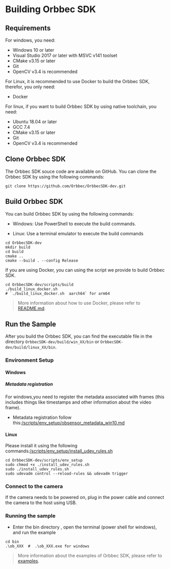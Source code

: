 # Building Orbbec SDK

## Requirements

For windows, you need:

- Windows 10 or later
- Visual Studio 2017 or later with MSVC v141 toolset
- CMake v3.15 or later
- Git
- OpenCV v3.4 is recommended

For Linux, it is recommended to use Docker to build the Orbbec SDK, therefor, you only need:

- Docker

For linux, if you want to build Orbbec SDK by using native toolchain, you need:

- Ubuntu 18.04 or later
- GCC 7.4
- CMake v3.15 or later
- Git
- OpenCV v3.4 is recommended

## Clone Orbbec SDK

The Orbbec SDK souce code are available on GitHub. You can clone the Orbbec SDK by using the following commands:

```shell
git clone https://github.com/Orbbec/OrbbecSDK-dev.git
```

## Build Orbbec SDK

You can build Orbbec SDK by using the following commands:

- Windows: Use PowerShell to execute the build commands.

- Linux: Use a terminal emulator to execute the build commands

```shell
cd OrbbecSDK-dev
mkdir build
cd build
cmake ..
cmake --build . --config Release
```

If you are using Docker, you can using the script we provide to build Orbbec SDK.

```shell
cd OrbbecSDK-dev/scripts/build
./build_linux_docker.sh
# `./build_linux_docker.sh  aarch64` for arm64
```

> More information about how to use Docker, please refer to [README.md](../../scripts/docker/README.md).

## Run the Sample

After you build the Orbbec SDK, you can find the executable file in the directory `OrbbecSDK-dev/build/win_XX/bin` or `OrbbecSDK-dev/build/linux_XX/bin`.

### Environment Setup

#### Windows

##### Metadata registration

For windows,you need to register the metadata associated with frames (this includes things like timestamps and other information about the video frame).

- Metadata registration follow this:[/scripts/env_setup/obsensor_metadata_win10.md](../../scripts/env_setup/obsensor_metadata_win10.md)

#### Linux

 Please install it using the following commands:[/scripts/env_setup/install_udev_rules.sh](../../scripts/env_setup/install_udev_rules.sh)

```shell
cd OrbbecSDK-dev/scripts/env_setup
sudo chmod +x ./install_udev_rules.sh
sudo ./install_udev_rules.sh
sudo udevadm control --reload-rules && udevadm trigger
```

### Connect to the camera

If the camera needs to be powered on, plug in the power cable and connect the camera to the host using USB.

### Running the sample

- Enter the bin directory , open the terminal (power shell for windows), and run the example

```shell
cd bin
.\ob_XXX  #  .\ob_XXX.exe for windows
```
> More information about the examples of Orbbec SDK, please refer to [examples](../../examples/README.md).
